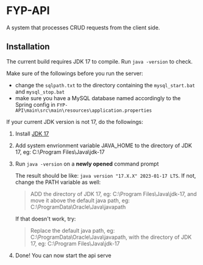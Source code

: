# FYP-API
A system that processes CRUD requests from the client side.

## Installation
The current build requires JDK 17 to compile. Run ```java -version``` to check.    

Make sure of the followings before you run the server:

- change the `sqlpath.txt` to the directory containing the `mysql_start.bat` and `mysql_stop.bat`
- make sure you have a MySQL database named accordingly to the Spring config in `FYP-API\main\src\main\resources\application.properties`

If your current JDK version is not 17, do the followings:

1. Install [JDK 17]([https://www.example.com](https://www.oracle.com/java/technologies/javase/jdk17-archive-downloads.html)https://www.oracle.com/java/technologies/javase/jdk17-archive-downloads.html)

2. Add system envrionment variable JAVA_HOME to the directory of JDK 17, eg: C:\Program Files\Java\jdk-17

3. Run ```java -version``` on a **newly opened** command prompt
   
   The result should be like: ```java version "17.X.X" 2023-01-17 LTS```. If not, change the PATH variable as well:
   > ADD the directory of JDK 17, eg: C:\Program Files\Java\jdk-17, and move it above the default java path, eg: C:\ProgramData\Oracle\Java\javapath

   If that doesn't work, try:
  
   > Replace the default java path, eg: C:\ProgramData\Oracle\Java\javapath, with the directory of JDK 17, eg: C:\Program Files\Java\jdk-17

4. Done! You can now start the api serve
